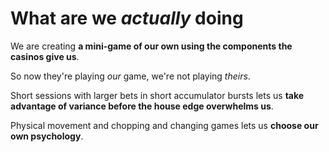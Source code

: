 # What are we _actually_ doing

We are creating **a mini-game of our own using the components the casinos give us**.

So now they're playing _our_ game, we're not playing _theirs_.

Short sessions with larger bets in short accumulator bursts lets us **take advantage of variance before the house edge overwhelms us**.

Physical movement and chopping and changing games lets us **choose our own psychology**.